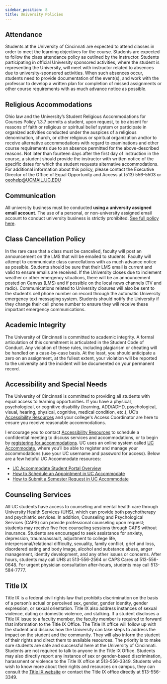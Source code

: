 ```yaml
---
sidebar_position: 8
title: University Policies
---
```


## Attendance

Students at the University of Cincinnati are expected to attend classes in order to meet the learning objectives for the course. Students are expected to follow the class attendance policy as outlined by the instructor. Students participating in official University sponsored activities, where the student is representing the University, will meet with instructor related to absences due to university-sponsored activities. When such absences occur, students need to provide documentation of the event(s), and work with the professor to develop a written plan for completion of missed assignments or other course requirements with as much advance notice as possible.

## Religious Accommodations

Ohio law and the University’s Student Religious Accommodations for Courses Policy 1.3.7 permits a student, upon request, to be absent for reasons of faith or religious or spiritual belief system or participate in organized activities conducted under the auspices of a religious denomination, church, or other religious or spiritual organization and/or to receive alternative accommodations with regard to examinations and other course requirements due to an absence permitted for the above-described reasons. Not later than fourteen days after the first day of instruction in the course, a student should provide the instructor with written notice of the specific dates for which the student requests alternative accommodations. For additional information about this policy, please contact the Executive Director of the Office of Equal Opportunity and Access at (513) 556-5503 or <oeohelp@UCMAIL.UC.EDU>

## Communication

All university business must be conducted **using a university assigned email account**. The use of a personal, or non-university assigned email account to conduct university business is strictly prohibited. [See full policy here](https://www.uc.edu/content/dam/uc/infosec/docs/policies/Electronic_Mail_Policy_9_1_4.pdf).

## Class Cancellation Policy

In the rare case that a class must be cancelled, faculty will post an announcement on the LMS that will be emailed to students. Faculty will attempt to communicate class cancellations with as much advance notice as possible. Students should be sure that their LMS email is current and valid to ensure emails are received. If the University closes due to inclement weather or other emergency situations, there will be an announcement posted on Canvas (LMS) and if possible on the local news channels (TV and radio). Communications related to University closures will also be sent to the student’s cell phone number on record through the automatic University emergency text messaging system. Students should notify the University if they change their cell phone number to ensure they will receive these important emergency communications.

## Academic Integrity

The University of Cincinnati is committed to academic integrity. A formal articulation of this commitment is articulated in the Student Code of Conduct. Any violation of these rules, including plagiarism or cheating will be handled on a case-by-case basis. At the least, you should anticipate a zero on an assignment, at the fullest extent, your violation will be reported to the university and the incident will be documented on your permanent record.

## Accessibility and Special Needs

The University of Cincinnati is committed to providing all students with equal access to learning opportunities. If you have a physical, psychological, or cognitive disability (learning, ADD/ADHD, psychological, visual, hearing, physical, cognitive, medical condition, etc.), UC’s [Accessibility Resources](https://www.uc.edu/campus-life/accessibility-resources.html) and your college's Access Coordinator are here to ensure you receive reasonable accommodations. ​

I encourage you to contact [Accessibility Resources](mailto:accessresources@uc.edu) to schedule a confidential meeting to discuss services and accommodations, or to begin by [registering for accommodations](https://www.uc.edu/campus-life/accessibility-resources/resources/registration.html). UC uses an online system called [UC Accommodate](https://uc-accommodate.symplicity.com/), where you’ll be able to register and manage your accommodations (use your UC username and password for access). Below are a few helpful UC Accommodate resources:​

* [UC Accommodate Student Portal Overview​](https://accessibilityresources.mediaspace.kaltura.com/media/UC+Accommodate+Student+Portal+Overview/1_0k0dohbj)
* [How to Schedule an Appointment in UC Accommodate​](https://accessibilityresources.mediaspace.kaltura.com/media/How+to+Schedule+an+Appointment+in+UC+Accommodate/1_0xrq1pp6)
* [How to Submit a Semester Request in UC Accommodate](https://accessibilityresources.mediaspace.kaltura.com/media/How+to+Submit+a+Semester+Request+in+UC+Accommodate/1_qixw2iil)

## Counseling Services

All UC students have access to counseling and mental health care through University Health Services (UHS), which can provide both psychotherapy and psychiatric services. In addition, Counseling and Psychological Services (CAPS) can provide professional counseling upon request; students may receive five free counseling sessions through CAPS without insurance. Students are encouraged to seek assistance for anxiety, depression, trauma/assault, adjustment to college life, interpersonal/relational difficulty, sexuality, family conflict, grief and loss, disordered eating and body image, alcohol and substance abuse, anger management, identity development, and any other issues or concerns. After hours, students may call UHS at 513-556-2564 or CAPS Cares at 513-556-0648. For urgent physician consultation after-hours, students may call 513-584-7777.

<!-- ## Diversity, Equity, and Inclusion

The University of Cincinnati embraces diversity, equity, and inclusion as core values that empower individuals to transform their lives and achieve their highest potential. The University of Cincinnati recognizes a very broad and inclusive concept of diversity that includes commonly recognized considerations such as race, ethnicity, gender, age, disability status, socioeconomic status, gender identity and expression, sexual identity, sexual orientation, religion, and regional or national origin. Going forward, we emphasize that UC’s concept of diversity will retain the capacity to grow with our understanding. Inclusion authentically brings traditionally excluded individuals and/or groups into processes, activities, and decision/policy making. We are committed to creating and fostering a positive learning and working environment based on open communication, mutual respect, and inclusion.

## Valuing Student Identity

The College of Education, Criminal Justice, Human Services, & Information Technology recognizes that gender identity is fluid and respects those that may not identify with the gender binary. Please feel free to share your lived pronouns with the instructors and staff members you may work with, in order to avoid misgendering in the learning space. To learn more about pronoun use, please check out mypronouns.org.

We also understand that names may have some personal, cultural, or familial importance to everyone. If your name is being pronounced incorrectly in class, please make sure to find time to correct me through email or after class. -->

## Title IX

Title IX is a federal civil rights law that prohibits discrimination on the basis of a person’s actual or perceived sex, gender, gender identity, gender expression, or sexual orientation. Title IX also address instances of sexual violence, dating or domestic violence, and stalking. If a student discloses a Title IX issue to a faculty member, the faculty member is required to forward that information to the Title IX Office. The Title IX office will follow up with the student and discuss how the University can take steps to address the impact on the student and the community. They will also inform the student of their rights and direct them to available resources. The priority is to make sure students are safe and successful here at the University of Cincinnati. Students are not required to talk to anyone in the Title IX Office. Students may also directly report any instance of sex or gender-based discrimination, harassment or violence to the Title IX office at 513-556-3349. Students who wish to know more about their rights and resources on campus, they can consult the [Title IX website](http://www.uc.edu/titleix) or contact the Title IX office directly at 513-556-3349.
